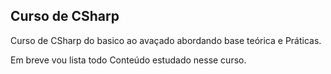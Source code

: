 ## Curso de CSharp

Curso de CSharp do basico ao avaçado abordando base teórica e Práticas.

Em breve vou lista todo Conteúdo estudado nesse curso.

